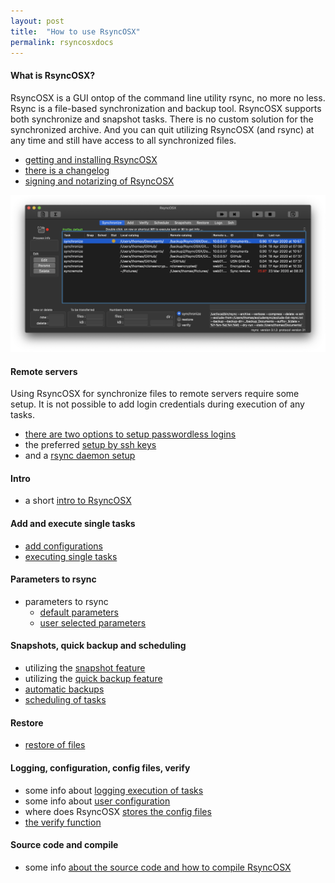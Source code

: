 ```yaml
---
layout: post
title:  "How to use RsyncOSX"
permalink: rsyncosxdocs
---
```

#### What is RsyncOSX?

RsyncOSX is a GUI ontop of the command line utility rsync, no more no less. Rsync is a file-based synchronization and backup tool. RsyncOSX supports both synchronize and snapshot tasks. There is no custom solution for the synchronized archive. And you can quit utilizing RsyncOSX (and rsync) at any time and still have access to all synchronized files.

 - [getting and installing RsyncOSX](/rsyncosx)
 - [there is a changelog](/changelog)
 - [signing and notarizing of RsyncOSX](/notarized)

![](/images/RsyncOSX/master/intro/main.png)

#### Remote servers

Using RsyncOSX for synchronize files to remote servers require some setup. It is not possible to add login credentials during execution of any tasks.

- [there are two options to setup passwordless logins](/remotelogins)
- the preferred [setup by ssh keys](/ssh)
- and a [rsync daemon setup](/rsyncdaemon)

#### Intro

- a short [intro to RsyncOSX](/intro)

#### Add and execute single tasks
- [add configurations](/addconfigurations)
- [executing single tasks](/singletask)

#### Parameters to rsync
- parameters to rsync
  - [default parameters](/rsyncparameters)
  - [user selected parameters](/userparameters)

#### Snapshots, quick backup and scheduling
- utilizing the [snapshot feature](/snapshots)
- utilizing the [quick backup feature](/quickbackup)
- [automatic backups](/automatic)
- [scheduling of tasks](/scheduletasks)

#### Restore
- [restore of files](/restore)

#### Logging, configuration, config files, verify
- some info about [logging execution of tasks](/logging)
- some info about [user configuration](/userconfiguration)
- where does RsyncOSX [stores the config files](/configfiles)
- [the verify function](/verify)

#### Source code and compile
- some info [about the source code and how to compile RsyncOSX](/source)
